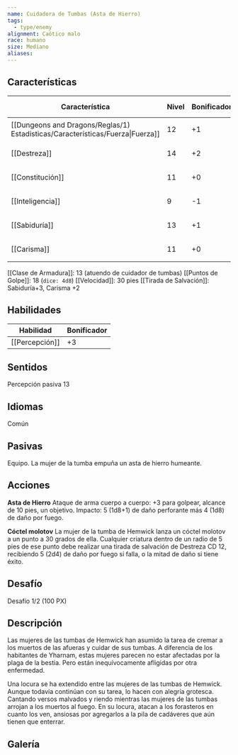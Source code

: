 ```yaml
---
name: Cuidadora de Tumbas (Asta de Hierro)
tags:
  - type/enemy
alignment: Caótico malo
race: humano
size: Mediano
aliases:
---
```


## Características

| Característica                                                                 | Nivel | Bonificador | Lanzar dado      |
| ------------------------------------------------------------------------------ | ----- | ----------- | ---------------- |
| [[Dungeons and Dragons/Reglas/1) Estadisticas/Características/Fuerza\|Fuerza]] | 12    | +1          | `dice: 1d20 + 0` |
| [[Destreza]]                                                                   | 14    | +2          | `dice: 1d20 + 0` |
| [[Constitución]]                                                               | 11    | +0          | `dice: 1d20 + 0` |
| [[Inteligencia]]                                                               | 9     | -1          | `dice: 1d20 + 0` |
| [[Sabiduría]]                                                                  | 13    | +1          | `dice: 1d20 + 0` |
| [[Carisma]]                                                                    | 11    | +0          | `dice: 1d20 + 0` |

[[Clase de Armadura]]: 13 (atuendo de cuidador de tumbas)
[[Puntos de Golpe]]: 18 (`dice: 4d8`)
[[Velocidad]]: 30 pies
[[Tirada de Salvación]]: Sabiduría+3, Carisma +2

## Habilidades

| Habilidad      | Bonificador |
| -------------- | ----------- |
| [[Percepción]] | +3          |

## Sentidos

Percepción pasiva 13

## Idiomas

Común

## Pasivas

Equipo. 
La mujer de la tumba empuña un asta de hierro humeante.

## Acciones

**Asta de Hierro**
Ataque de arma cuerpo a cuerpo: +3 para golpear, alcance de 10 pies, un objetivo. 
Impacto: 5 (1d8+1) de daño perforante más 4 (1d8) de daño por fuego.


**Cóctel molotov**
La mujer de la tumba de Hemwick lanza un cóctel molotov a un punto a 30 grados de ella. Cualquier criatura dentro de un radio de 5 pies de ese punto debe realizar una tirada de salvación de Destreza CD 12, recibiendo 5 (2d4) de daño por fuego si falla, o la mitad de daño si tiene éxito.

## Desafío

Desafío 1/2 (100 PX)

## Descripción

Las mujeres de las tumbas de Hemwick han asumido la tarea de cremar a los muertos de las afueras y cuidar de sus tumbas. A diferencia de los habitantes de Yharnam, estas mujeres parecen no estar afectadas por la plaga de la bestia. Pero están inequívocamente afligidas por otra enfermedad.

Una locura se ha extendido entre las mujeres de las tumbas de Hemwick. Aunque todavía continúan con su tarea, lo hacen con alegría grotesca. Cantando versos malvados y riendo mientras las mujeres de las tumbas arrojan a los muertos al fuego. En su locura, atacan a los forasteros en cuanto los ven, ansiosas por agregarlos a la pila de cadáveres que aún tienen que enterrar.

## Galería

